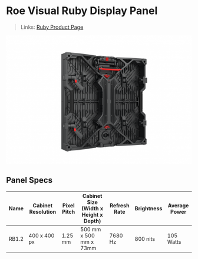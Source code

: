 # Roe Visual Ruby Display Panel

> Links: [Ruby Product Page](https://www.roevisual.com/en/products/ruby)

![Ruby Photo](ROE-Ruby.png)

## Panel Specs

| Name    | Cabinet Resolution | Pixel Pitch | Cabinet Size (Width x Height x Depth) | Refresh Rate | Brightness | Average Power |
|---------|--------------------|-------------|---------------------------------------|--------------|------------|---------------|
| RB1.2   | 400 x 400 px       |1.25 mm      | 500 mm x 500 mm x 73mm                | 7680 Hz      | 800 nits   | 105 Watts     |

